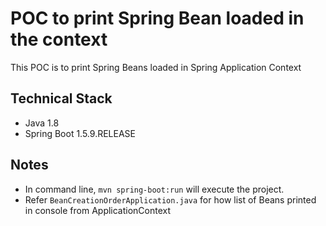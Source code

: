 # POC to print Spring Bean loaded in the context
This POC is to print Spring Beans loaded in Spring Application Context

## Technical Stack
* Java 1.8
* Spring Boot 1.5.9.RELEASE

## Notes
* In command line, `mvn spring-boot:run` will execute the project.
* Refer `BeanCreationOrderApplication.java` for how list of Beans printed in console from ApplicationContext 

